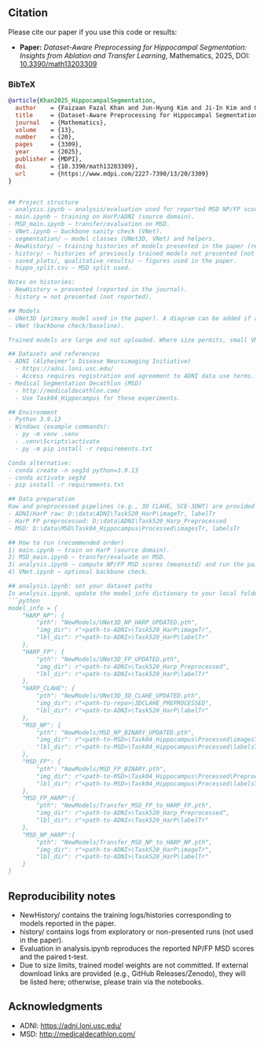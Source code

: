 ## Citation

Please cite our paper if you use this code or results:

- **Paper:** *Dataset-Aware Preprocessing for Hippocampal Segmentation: Insights from Ablation and Transfer Learning*, Mathematics, 2025, DOI: [10.3390/math13203309](https://doi.org/10.3390/math13203309)

### BibTeX
```bibtex
@article{Khan2025_HippocampalSegmentation,
  author    = {Faizaan Fazal Khan and Jun-Hyung Kim and Ji-In Kim and Goo-Rak Kwon},
  title     = {Dataset-Aware Preprocessing for Hippocampal Segmentation: Insights from Ablation and Transfer Learning},
  journal   = {Mathematics},
  volume    = {13},
  number    = {20},
  pages     = {3309},
  year      = {2025},
  publisher = {MDPI},
  doi       = {10.3390/math13203309},
  url       = {https://www.mdpi.com/2227-7390/13/20/3309}
}


## Project structure
- analysis.ipynb — analysis/evaluation used for reported MSD NP/FP scores and paired t-test.
- main.ipynb — training on HarP/ADNI (source domain).
- MSD_main.ipynb — transfer/evaluation on MSD.
- VNet.ipynb — backbone sanity check (VNet).
- segmentation/ — model classes (UNet3D, VNet) and helpers.
- NewHistory/ — training histories of models presented in the paper (reported).
- history/ — histories of previously trained models not presented (not reported).
- saved_plots/, qualitative_results/ — figures used in the paper.
- hippo_split.csv — MSD split used.

Notes on histories:
- NewHistory = presented (reported in the journal).
- history = not presented (not reported).

## Models
- UNet3D (primary model used in the paper). A diagram can be added if allowed (e.g., docs/unet_diagram.png).
- VNet (backbone check/baseline).

Trained models are large and not uploaded. Where size permits, small VNet weights may be included; UNet weights should be trained locally or downloaded from an external release if provided.

## Datasets and references
- ADNI (Alzheimer’s Disease Neuroimaging Initiative)
  - https://adni.loni.usc.edu/
  - Access requires registration and agreement to ADNI data use terms. Please cite ADNI per their guidance.
- Medical Segmentation Decathlon (MSD)
  - http://medicaldecathlon.com/
  - Use Task04_Hippocampus for these experiments.

## Environment
- Python 3.9.13
- Windows (example commands):
  - py -m venv .venv
  - .venv\Scripts\activate
  - py -m pip install -r requirements.txt

Conda alternative:
- conda create -n seg3d python=3.9.13
- conda activate seg3d
- pip install -r requirements.txt

## Data preparation
Raw and preprocessed pipelines (e.g., 3D CLAHE, SCE-3DWT) are provided in the notebooks. Update the path variables in the first cells to point to your dataset folders. Typical layout (adjust to your drive):
- ADNI/HarP raw: D:\data\ADNI\Task520_HarP\imageTr, labelTr
- HarP FP preprocessed: D:\data\ADNI\Task520_Harp_Preprocessed
- MSD: D:\data\MSD\Task04_Hippocampus\Processed\imagesTr, labelsTr

## How to run (recommended order)
1) main.ipynb — train on HarP (source domain).
2) MSD_main.ipynb — transfer/evaluate on MSD.
3) analysis.ipynb — compute NP/FP MSD scores (mean±std) and run the paired t-test.
4) VNet.ipynb — optional backbone check.

## analysis.ipynb: set your dataset paths
In analysis.ipynb, update the model_info dictionary to your local folders before running:
```python
model_info = {
    "HARP_NP": {
        "pth": "NewModels/UNet3D_NP_HARP_UPDATED.pth",
        "img_dir": r"<path-to-ADNI>\Task520_HarP\imageTr",
        "lbl_dir": r"<path-to-ADNI>\Task520_HarP\labelTr"
    },
    "HARP_FP": {
        "pth": "NewModels/UNet3D_FP_UPDATED.pth",
        "img_dir": r"<path-to-ADNI>\Task520_Harp_Preprocessed",
        "lbl_dir": r"<path-to-ADNI>\Task520_HarP\labelTr"
    },
    "HARP_CLAHE": {
        "pth": "NewModels/UNet3D_3D_CLAHE_UPDATED.pth",
        "img_dir": r"<path-to-repo>\3DCLAHE_PREPROCESSED",
        "lbl_dir": r"<path-to-ADNI>\Task520_HarP\labelTr"
    },
    "MSD_NP": {
        "pth": "NewModels/MSD_NP_BINARY_UPDATED.pth",
        "img_dir": r"<path-to-MSD>\Task04_Hippocampus\Processed\imagesTr",
        "lbl_dir": r"<path-to-MSD>\Task04_Hippocampus\Processed\labelsTr"
    },
    "MSD_FP": {
        "pth": "NewModels/MSD_FP_BINARY.pth",
        "img_dir": r"<path-to-MSD>\Task04_Hippocampus\Processed\Preprocessed\FP_PREPROCESSED",
        "lbl_dir": r"<path-to-MSD>\Task04_Hippocampus\Processed\labelsTr"
    },
    "MSD_FP_HARP":{ 
        "pth": "NewModels/Transfer_MSD_FP_to_HARP_FP.pth",
        "img_dir": r"<path-to-ADNI>\Task520_Harp_Preprocessed",
        "lbl_dir": r"<path-to-ADNI>\Task520_HarP\labelTr"
    },
    "MSD_NP_HARP":{ 
        "pth": "NewModels/Transfer_MSD_NP_to_HARP_NP.pth",
        "img_dir": r"<path-to-ADNI>\Task520_HarP\imageTr",
        "lbl_dir": r"<path-to-ADNI>\Task520_HarP\labelTr"
    }
}
```

## Reproducibility notes
- NewHistory/ contains the training logs/histories corresponding to models reported in the paper.
- history/ contains logs from exploratory or non-presented runs (not used in the paper).
- Evaluation in analysis.ipynb reproduces the reported NP/FP MSD scores and the paired t-test.
- Due to size limits, trained model weights are not committed. If external download links are provided (e.g., GitHub Releases/Zenodo), they will be listed here; otherwise, please train via the notebooks.

## Acknowledgments
- ADNI: https://adni.loni.usc.edu/
- MSD: http://medicaldecathlon.com/
